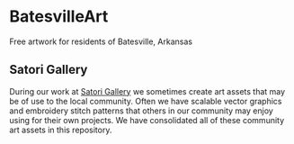# BatesvilleArt

Free artwork for residents of Batesville, Arkansas

## Satori Gallery

During our work at [Satori Gallery](https://satorigallery.org) we sometimes create art assets that may be of use to the local community.  Often we have scalable vector graphics and embroidery stitch patterns that others in our community may enjoy using for their own projects.  We have consolidated all of these community art assets in this repository.